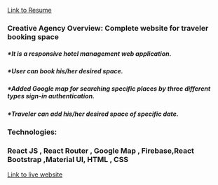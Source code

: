 [Link to Resume](https://drive.google.com/file/d/19SrQBAXUGkZbX1pDxiZA3zmxWVqqw4cF/view)



### Creative Agency  Overview: Complete website for traveler booking space

##### *It is a responsive hotel management web application.
##### *User can book his/her desired space.
##### *Added Google map for searching specific places by three different types sign-in authentication.
##### *Traveler can add his/her desired space of specific date.


### Technologies:
### React JS  , React Router , Google Map ,  Firebase,React Bootstrap ,Material UI,  HTML , CSS



[Link to live website]( https://travel-guru-b89cb.web.app/)




